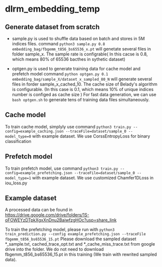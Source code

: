 # dlrm_embedding_temp

## Generate dataset from scratch

- sample.py is used to shuffle data based on batch and stores in 5M indices files.
  command `python3 sample.py 0.8 embedding_bag/fbgemm_t856_bs65536_x.pt` will genetate several files in folder sample_x. The sample rate is configrable( In this cacse is 0.8, which means 80% of 65536 bacthes in sythetic dataset) 
  
- optgen.py is used to generate training data for cache model and prefetch model
  command `python optgen.py 0.1 embedding_bag/sample_X/dataset_x_sampled_80_N` will generate several files in forder sample_x_cached_10. The cache size of Belady's algorithm is configurable. (In this case is 0.1, which means 10% of unique indices number is configed as cache size )
  For fast data generation, we can use `bash optgen.sh` to generate tens of training data files simultaneously. 
  
## Cache model
To train cache model, simplyly use command `python3 train.py --config=example_caching.json --traceFile=dataset/sample_0 --model_type=0` with example dataset. We use CorssEntropyLoss for binary classification

## Prefetch model
To train prefetch model, use command `python3 train.py --config=example_prefetching.json --traceFile=dataset/sample_0 --model_type=1` with example dataset. We use customized Chamfer1DLoss in iou_loss.py


## Example dataset
A processed data can be found in https://drive.google.com/drive/folders/1S-oFOWEYzDTpkXgxXnDnu2BaiwfzgHOc?usp=share_link

To train the prefetching model, please run with `python3 train_prediction.py --config example_prefetching.json --traceFile fbgemm_t856_bs65536_15.pt`
Please download the sampled dataset *_sample.txt, cached_trace_opt.txt and *_cache_miss_trace.txt from google drive into the folder. We do not need to download fbgemm_t856_bs65536_15.pt in this training (We train with rewrited sampled data). 


